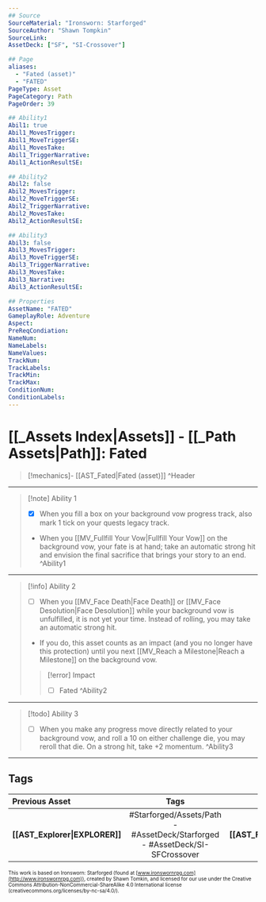```yaml
---
## Source
SourceMaterial: "Ironsworn: Starforged"
SourceAuthor: "Shawn Tompkin"
SourceLink: 
AssetDeck: ["SF", "SI-Crossover"]

## Page
aliases:
  - "Fated (asset)"
  - "FATED"
PageType: Asset
PageCategory: Path
PageOrder: 39

## Ability1
Abil1: true
Abil1_MovesTrigger:
Abil1_MoveTriggerSE:
Abil1_MovesTake:
Abil1_TriggerNarrative:
Abil1_ActionResultSE:

## Ability2
Abil2: false
Abil2_MovesTrigger:
Abil2_MoveTriggerSE:
Abil2_TriggerNarrative:
Abil2_MovesTake:
Abil2_ActionResultSE:

## Ability3
Abil3: false
Abil3_MovesTrigger:
Abil3_MoveTriggerSE:
Abil3_TriggerNarrative:
Abil3_MovesTake:
Abil3_Narrative:
Abil3_ActionResultSE:

## Properties
AssetName: "FATED"
GameplayRole: Adventure
Aspect:
PreReqCondiation: 
NameNum:
NameLabels:
NameValues:
TrackNum:
TrackLabels:
TrackMin:
TrackMax:
ConditionNum:
ConditionLabels:
---
```

# [[_Assets Index|Assets]] - [[_Path Assets|Path]]: Fated
> [!mechanics]- [[AST_Fated|Fated (asset)]] ^Header
___
> [!note] Ability 1
> - [x] When you fill a box on your background vow progress track, also mark 1 tick on your quests legacy track.
> - When you [[MV_Fullfill Your Vow|Fullfill Your Vow]] on the background vow, your fate is at hand; take an automatic strong hit and envision the final sacrifice that brings your story to an end. ^Ability1
___
> [!info] Ability 2
> - [ ] When you [[MV_Face Death|Face Death]] or [[MV_Face Desolution|Face Desolution]] while your background vow is unfulfilled, it is not yet your time. Instead of rolling, you may take an automatic strong hit. 
> - If you do, this asset counts as an impact (and you no longer have this protection) until you next [[MV_Reach a Milestone|Reach a Milestone]] on the background vow.
> > [!error] Impact
> > - [ ] Fated ^Ability2
___
> [!todo] Ability 3
> - [ ] When you make any progress move directly related to your background vow, and roll a 10 on either challenge die, you may reroll that die. On a strong hit, take +2 momentum. ^Ability3
___

## Tags
| Previous Asset | Tags | Next Asset |
| :--- | :---: | ---: |
| **[[AST_Explorer\|EXPLORER]]** | #Starforged/Assets/Path - #AssetDeck/Starforged - #AssetDeck/SI-SFCrossover | **[[AST_Firebrand\|FIREBRAND]]** |

<font size=-2>This work is based on Ironsworn: Starforged (found at [www.ironswornrpg.com](http://www.ironswornrpg.com)), created by Shawn Tomkin, and licensed for our use under the Creative Commons Attribution-NonCommercial-ShareAlike 4.0 International license  (creativecommons.org/licenses/by-nc-sa/4.0/).</font>